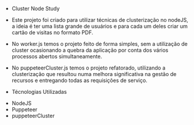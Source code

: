 * Cluster Node Study

* Este projeto foi criado para utilizar técnicas de clusterização no nodeJS, a ideia é ter uma lista grande de usuários e para cada um deles criar um cartão de visitas no formato PDF.

* No worker.js temos o projeto feito de forma simples, sem a utilização de cluster ocasionando a quebra da aplicação por conta dos vários processos abertos simultaneamente.

* No puppeteerCluster.js temos o projeto refatorado, utilizando a clusterização que resultou numa melhora significativa na gestão de recursos e entregando todas as requisições de serviço. 

* Técnologias Utilizadas

- NodeJS
- Puppeteer
- puppeteerCluster
